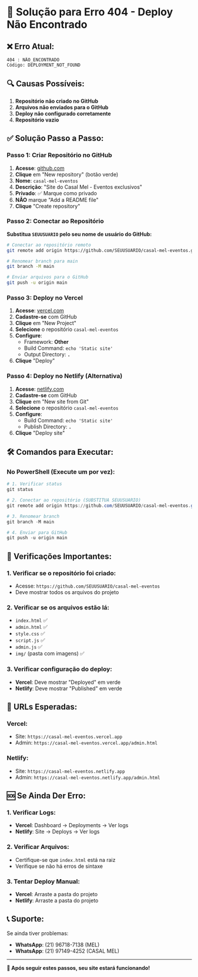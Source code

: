 # 🚨 Solução para Erro 404 - Deploy Não Encontrado

## ❌ **Erro Atual:**
```
404 : NÃO_ENCONTRADO
Código: DEPLOYMENT_NOT_FOUND
```

## 🔍 **Causas Possíveis:**
1. **Repositório não criado no GitHub**
2. **Arquivos não enviados para o GitHub**
3. **Deploy não configurado corretamente**
4. **Repositório vazio**

## ✅ **Solução Passo a Passo:**

### **Passo 1: Criar Repositório no GitHub**

1. **Acesse**: [github.com](https://github.com)
2. **Clique** em "New repository" (botão verde)
3. **Nome**: `casal-mel-eventos`
4. **Descrição**: "Site do Casal Mel - Eventos exclusivos"
5. **Privado**: ✅ Marque como privado
6. **NÃO** marque "Add a README file"
7. **Clique** "Create repository"

### **Passo 2: Conectar ao Repositório**

**Substitua `SEUUSUARIO` pelo seu nome de usuário do GitHub:**

```bash
# Conectar ao repositório remoto
git remote add origin https://github.com/SEUUSUARIO/casal-mel-eventos.git

# Renomear branch para main
git branch -M main

# Enviar arquivos para o GitHub
git push -u origin main
```

### **Passo 3: Deploy no Vercel**

1. **Acesse**: [vercel.com](https://vercel.com)
2. **Cadastre-se** com GitHub
3. **Clique** em "New Project"
4. **Selecione** o repositório `casal-mel-eventos`
5. **Configure**:
   - Framework: **Other**
   - Build Command: `echo 'Static site'`
   - Output Directory: **`.`**
6. **Clique** "Deploy"

### **Passo 4: Deploy no Netlify (Alternativa)**

1. **Acesse**: [netlify.com](https://netlify.com)
2. **Cadastre-se** com GitHub
3. **Clique** em "New site from Git"
4. **Selecione** o repositório `casal-mel-eventos`
5. **Configure**:
   - Build Command: `echo 'Static site'`
   - Publish Directory: **`.`**
6. **Clique** "Deploy site"

## 🛠️ **Comandos para Executar:**

### **No PowerShell (Execute um por vez):**

```powershell
# 1. Verificar status
git status

# 2. Conectar ao repositório (SUBSTITUA SEUUSUARIO)
git remote add origin https://github.com/SEUUSUARIO/casal-mel-eventos.git

# 3. Renomear branch
git branch -M main

# 4. Enviar para GitHub
git push -u origin main
```

## 🔧 **Verificações Importantes:**

### **1. Verificar se o repositório foi criado:**
- Acesse: `https://github.com/SEUUSUARIO/casal-mel-eventos`
- Deve mostrar todos os arquivos do projeto

### **2. Verificar se os arquivos estão lá:**
- `index.html` ✅
- `admin.html` ✅
- `style.css` ✅
- `script.js` ✅
- `admin.js` ✅
- `img/` (pasta com imagens) ✅

### **3. Verificar configuração do deploy:**
- **Vercel**: Deve mostrar "Deployed" em verde
- **Netlify**: Deve mostrar "Published" em verde

## 🎯 **URLs Esperadas:**

### **Vercel:**
- Site: `https://casal-mel-eventos.vercel.app`
- Admin: `https://casal-mel-eventos.vercel.app/admin.html`

### **Netlify:**
- Site: `https://casal-mel-eventos.netlify.app`
- Admin: `https://casal-mel-eventos.netlify.app/admin.html`

## 🆘 **Se Ainda Der Erro:**

### **1. Verificar Logs:**
- **Vercel**: Dashboard → Deployments → Ver logs
- **Netlify**: Site → Deploys → Ver logs

### **2. Verificar Arquivos:**
- Certifique-se que `index.html` está na raiz
- Verifique se não há erros de sintaxe

### **3. Tentar Deploy Manual:**
- **Vercel**: Arraste a pasta do projeto
- **Netlify**: Arraste a pasta do projeto

## 📞 **Suporte:**

Se ainda tiver problemas:
- **WhatsApp**: (21) 96718-7138 (MEL)
- **WhatsApp**: (21) 97149-4252 (CASAL MEL)

---

**🎉 Após seguir estes passos, seu site estará funcionando!**
